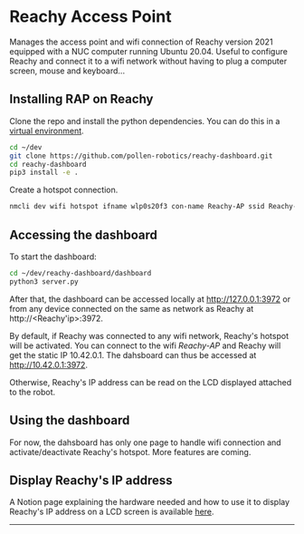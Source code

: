 # Reachy Access Point

Manages the access point and wifi connection of Reachy version 2021 equipped with a NUC computer running Ubuntu 20.04. Useful to configure Reachy and connect it to a wifi network without having to plug a computer screen, mouse and keyboard...

## Installing RAP on Reachy

Clone the repo and install the python dependencies. You can do this in a [virtual environment](https://pollen-robotics.notion.site/Install-virtualenvwrapper-on-Ubuntu20-04-6ab4212c7300426abfdd39856e26efdc).
```bash
cd ~/dev
git clone https://github.com/pollen-robotics/reachy-dashboard.git
cd reachy-dashboard
pip3 install -e .
```
Create a hotspot connection.
```bash
nmcli dev wifi hotspot ifname wlp0s20f3 con-name Reachy-AP ssid Reachy-AP password "Reachy-AP"
```

## Accessing the dashboard
To start the dashboard:
```bash
cd ~/dev/reachy-dashboard/dashboard
python3 server.py
```
After that, the dashboard can be accessed locally at http://127.0.0.1:3972 or from any device connected on the same as network as Reachy
at http://<Reachy'ip>:3972.

By default, if Reachy was connected to any wifi network, Reachy's hotspot will be activated. You can connect to the wifi *Reachy-AP* and Reachy will get the static IP 10.42.0.1. The dahsboard can thus be accessed at http://10.42.0.1:3972.

Otherwise, Reachy's IP address can be read on the LCD displayed attached to the robot.

## Using the dashboard

For now, the dahsboard has only one page to handle wifi connection and activate/deactivate Reachy's hotspot. More features are coming.

## Display Reachy's IP address

A Notion page explaining the hardware needed and how to use it to display Reachy's IP address on a LCD screen is available
[here](https://pollen-robotics.notion.site/IP-address-display-7bbfb240aa654248ad8f10bd8b1602ba).

---
